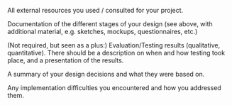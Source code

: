 All external resources you used / consulted for your project.

Documentation of the different stages of your design (see above, with additional material, e.g. sketches, mockups, questionnaires, etc.)

(Not required, but seen as a plus:) Evaluation/Testing results (qualitative, quantitative). There should be a description on when and how testing took place, and a presentation of the results. 

A summary of your design decisions and what they were based on.

Any implementation difficulties you encountered and how you addressed them. 
